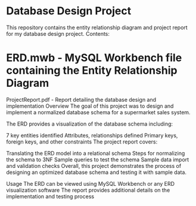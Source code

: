# Database Design Project
This repository contains the entity relationship diagram and project report for my database design project.
Contents:
# ERD.mwb - MySQL Workbench file containing the Entity Relationship Diagram
ProjectReport.pdf - Report detailing the database design and implementation
Overview
The goal of this project was to design and implement a normalized database schema for a supermarket sales system.

The ERD provides a visualization of the database schema including:

7 key entities identified
Attributes, relationships defined
Primary keys, foreign keys, and other constraints
The project report covers:

Translating the ERD model into a relational schema
Steps for normalizing the schema to 3NF
Sample queries to test the schema
Sample data import and validation checks
Overall, this project demonstrates the process of designing an optimized database schema and testing it with sample data.

Usage
The ERD can be viewed using MySQL Workbench or any ERD visualization software
The report provides additional details on the implementation and testing process
